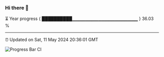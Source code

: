 ### Hi there 👋

⏳ Year progress { ██████████▁▁▁▁▁▁▁▁▁▁▁▁▁▁▁▁▁▁▁▁ } 36.03 %

---

⏰ Updated on Sat, 11 May 2024 20:36:01 GMT

![Progress Bar CI](https://github.com/IshwaranRudhara/GIT-ACTION/workflows/Progress%20Bar%20CI/badge.svg)
